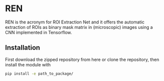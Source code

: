 REN
===

REN is the acronym for ROI Extraction Net and it offers the automatic extraction of ROIs as binary mask matrix in (microscopic) images using a CNN implemented in Tensorflow.

Installation
------------

First download the zipped repository from here or clone the repository, then install the module with

```bash
pip install -e path_to_package/
```
